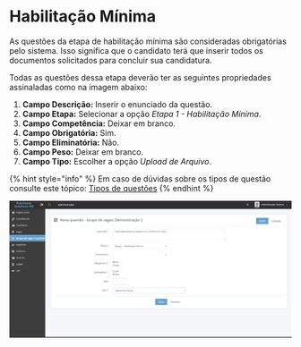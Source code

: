 # Habilitação Mínima

As questões da etapa de habilitação mínima são consideradas obrigatórias pelo sistema. Isso significa que o candidato terá que inserir todos os documentos solicitados para concluir sua candidatura.

Todas as questões dessa etapa deverão ter as seguintes propriedades assinaladas como na imagem abaixo:

1. **Campo Descrição:** Inserir o enunciado da questão.
2. **Campo Etapa:** Selecionar a opção _Etapa 1 - Habilitação Mínima_.
3. **Campo Competência:** Deixar em branco.
4. **Campo Obrigatória:** Sim.
5. **Campo Eliminatória:** Não.
6. **Campo Peso:** Deixar em branco.
7. **Campo Tipo:** Escolher a opção _Upload de Arquivo_.

{% hint style="info" %}
Em caso de dúvidas sobre os tipos de questão consulte este tópico: [Tipos de questões](../../sobre-o-sistema/tipos-de-questoes.md)
{% endhint %}

![](<../../.gitbook/assets/image (53).png>)
